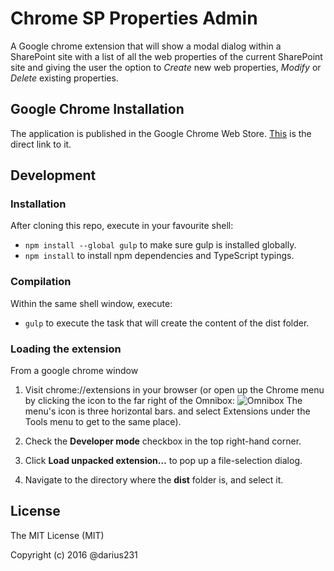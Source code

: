 # Chrome SP Properties Admin
A Google chrome extension that will show a modal dialog within a SharePoint site with a list of all the web properties of the current SharePoint site and giving the user the option to *Create* new web properties, *Modify* or *Delete* existing properties.

## Google Chrome Installation

The application is published in the Google Chrome Web Store. [This](https://chrome.google.com/webstore/detail/chrome-sp-properties-admi/efhiadiopfkjpdihdmlccoffnpdblkho) is the direct link to it. 

## Development

### Installation

After cloning this repo, execute in your favourite shell:

* `npm install --global gulp` to make sure gulp is installed globally.
* `npm install` to install npm dependencies and TypeScript typings.

### Compilation

Within the same shell window, execute:

* `gulp` to execute the task that will create the content of the dist folder.

### Loading the extension

From a google chrome window

1. Visit chrome://extensions in your browser (or open up the Chrome menu by clicking the icon to the far right of the Omnibox: ![Omnibox](https://developer.chrome.com/static/images/hotdogmenu.png) The menu's icon is three horizontal bars. and select Extensions under the Tools menu to get to the same place).

2. Check the **Developer mode** checkbox in the top right-hand corner.

3. Click **Load unpacked extension…** to pop up a file-selection dialog.

4. Navigate to the directory where the **dist** folder is, and select it.

## License

The MIT License (MIT)

Copyright (c) 2016 @darius231

